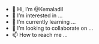 - 👋 Hi, I’m @Kemaladil
- 👀 I’m interested in ...
- 🌱 I’m currently learning ...
- 💞️ I’m looking to collaborate on ...
- 📫 How to reach me ...

<!---
Kemaladil/Kemaladil is a ✨ special ✨ repository because its `README.md` (this file) appears on your GitHub profile.
You can click the Preview link to take a look at your changes.
--->
